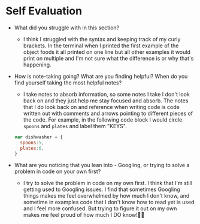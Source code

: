 # Self Evaluation

- What did you struggle with in this section?
  - I think I struggled with the syntax and keeping track of my curly brackets. In the terminal when I printed the first example of the object foods it all printed on one line but all other examples it would print on multiple and I'm not sure what the difference is or why that's happening.

- How is note-taking going? What are you finding helpful? When do you find yourself taking the most helpful notes?
  - I take notes to absorb information, so some notes I take I don't look back on and they just help me stay focused and absorb. The notes that I do look back on and reference when writing code is code written out with comments and arrows pointing to different pieces of the code. For example, in the following code block I would circle `spoons` and `plates` and label them "KEYS".
  ```javascript
  var dishwasher = {
    spoons:5,
    plates:6,
  }
  ```

- What are you noticing that you lean into - Googling, or trying to solve a problem in code on your own first?
  - I try to solve the problem in code on my own first. I think that I'm still getting used to Googling issues. I find that sometimes Googling things makes me feel overwhelmed by how much I don't know, and sometime in examples code that I don't know how to read yet is used and I feel more confused. But trying to figure it out on my own makes me feel proud of how much I DO know!💪🏼
